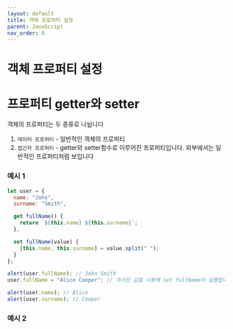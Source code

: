 ```yaml
---
layout: default
title: 객체 프로퍼티 설정
parent: JavaScript
nav_order: 8
---
```


# 객체 프로퍼티 설정

# 프로퍼티 getter와 setter

객체의 프로퍼티는 두 종류로 나뉩니다

1. `데이터 프로퍼티` - 일반적인 객체의 프로퍼티
2. `접근자 프로퍼티` - getter와 setter함수로 이루어진 프로퍼티입니다. 외부에서는 일반적인 프로퍼티처럼 보입니다

### 예시 1

```jsx
let user = {
  name: "John",
  surname: "Smith",

  get fullName() {
    return `${this.name} ${this.surname}`;
  },

  set fullName(value) {
    [this.name, this.surname] = value.split(" ");
  }
};

alert(user.fullName); // John Smith
user.fullName = "Alice Cooper"; // 주어진 값을 사용해 set fullName이 실행됩니다.

alert(user.name); // Alice
alert(user.surname); // Cooper
```

### 예시 2